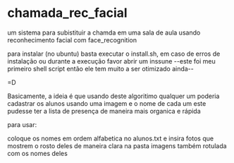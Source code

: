 # chamada_rec_facial
um sistema para subistituir a chamda em uma sala de aula usando reconhecimento facial com face_recognition

para instalar (no ubuntu) basta executar o install.sh, em caso de erros de instalação
ou durante a execução favor abrir um inssune
--este foi meu primeiro shell script então ele tem muito a ser otimizado ainda--

=D

Basicamente, a ideia é que usando deste algoritimo qualquer um poderia cadastrar os alunos usando uma imagem e o nome de cada um este pudesse ter a lista de presença de maneira mais organica e rápida

para usar:

coloque os nomes em ordem alfabetica no alunos.txt e insira fotos que mostrem o rosto deles de maneira clara na pasta imagens também rotulada com os nomes deles
